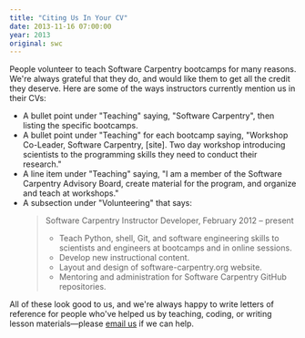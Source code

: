 ```yaml
---
title: "Citing Us In Your CV"
date: 2013-11-16 07:00:00
year: 2013
original: swc
---
```

<p>
  People volunteer to teach Software Carpentry bootcamps for many reasons.
  We're always grateful that they do,
  and would like them to get all the credit they deserve.
  Here are some of the ways instructors currently mention us in their CVs:
</p>
<ul>
  <li>A bullet point under "Teaching" saying, "Software Carpentry", then listing the specific bootcamps.</li>
  <li>A bullet point under "Teaching" for each bootcamp saying, "Workshop Co-Leader, Software Carpentry, [site].  Two day workshop introducing scientists to the programming skills they need to conduct their research."</li>
  <li>A line item under "Teaching" saying, "I am a member of the Software Carpentry Advisory Board, create material for the program, and organize and teach at workshops."</li>
  <li>A subsection under "Volunteering" that says:
    <blockquote>
      Software Carpentry Instructor Developer, February 2012 &ndash; present
      <ul>
	<li>Teach Python, shell, Git, and software engineering skills to scientists and engineers at bootcamps and in online sessions.</li>
	<li>Develop new instructional content.</li>
	<li>Layout and design of software-carpentry.org website.</li>
	<li>Mentoring and administration for Software Carpentry GitHub repositories.</li>
      </ul>
    </blockquote>
  </li>
</ul>
<p>
  All of these look good to us,
  and we're always happy to write letters of reference for people who've helped us by teaching,
  coding,
  or writing lesson materials&mdash;please <a href="mailto:{{site.author.email}}">email us</a> if we can help.
</p>
